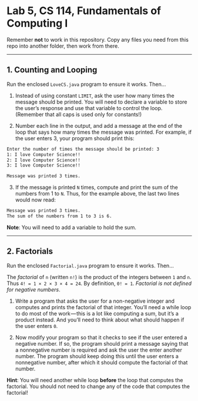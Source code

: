 # Lab 5, CS 114, Fundamentals of Computing I

Remember **not** to work in this repository. Copy any files you need from this repo into another folder, then work from there.

---

## 1. Counting and Looping

Run the enclosed `LoveCS.java` program to ensure it works. Then…

1. Instead of using constant `LIMIT`, ask the user how many times the message should be printed. You will need to declare a variable to store the user’s response and use that variable to control the loop. (Remember that all caps is used only for constants!)

2. Number each line in the output, and add a message at the end of the loop that says how many times the message was printed. For example, if the user enters 3, your program should print this:

```bash
Enter the number of times the message should be printed: 3
1: I love Computer Science!!
2: I love Computer Science!!
3: I love Computer Science!!

Message was printed 3 times.
```

3. If the message is printed `N` times, compute and print the sum of the numbers from 1 to `N`. Thus, for the example above, the last two lines would now read:

```bash
Message was printed 3 times.
The sum of the numbers from 1 to 3 is 6.
```

**Note**: You will need to add a variable to hold the sum.

---

## 2. Factorials

Run the enclosed `Factorial.java` program to ensure it works. Then…

The _factorial_ of `n` (written `n!`) is the product of the integers between `1` and `n`. Thus `4! = 1 × 2 × 3 × 4 = 24`. By definition, `0! = 1`. _Factorial is not defined for negative numbers_.

1. Write a program that asks the user for a non-negative integer and computes and prints the factorial of that integer. You’ll need a while loop to do most of the work — this is a lot like computing a sum, but it’s a product instead. And you’ll need to think about what should happen if the user enters `0`.

2. Now modify your program so that it checks to see if the user entered a negative number. If so, the program should print a message saying that a nonnegative number is required and ask the user the enter another number. The program should keep doing this until the user enters a nonnegative number, after which it should compute the factorial of that number.

**Hint**: You will need another while loop **before** the loop that computes the factorial. You should not need to change any of the code that computes the factorial!
